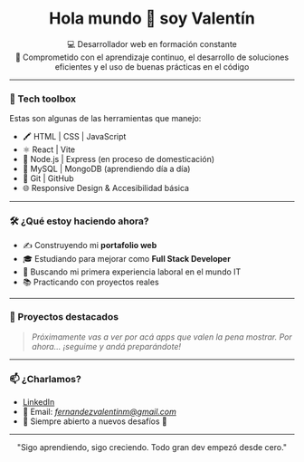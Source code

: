 <h1 align="center">Hola mundo 👋 soy Valentín</h1>

<p align="center">
  💻 Desarrollador web en formación constante <br>
  🚀 Comprometido con el aprendizaje continuo, el desarrollo de soluciones eficientes y el uso de buenas prácticas en el código <br>
</p>

---

### 🔧 Tech toolbox

Estas son algunas de las herramientas que manejo:

- 🖍️ HTML | CSS | JavaScript
- ⚛️ React | Vite
- 🐍 Node.js | Express (en proceso de domesticación)
- 🐘 MySQL | MongoDB (aprendiendo día a día)
- 🧰 Git | GitHub
- 🌐 Responsive Design & Accesibilidad básica

---

### 🛠️ ¿Qué estoy haciendo ahora?

- ✍️ Construyendo mi **portafolio web**
- 🎓 Estudiando para mejorar como **Full Stack Developer**
- 💼 Buscando mi primera experiencia laboral en el mundo IT
- 📚 Practicando con proyectos reales

---

### 📂 Proyectos destacados

> *Próximamente vas a ver por acá apps que valen la pena mostrar. Por ahora... ¡seguime y andá preparándote!*

---

### 📫 ¿Charlamos?

- [LinkedIn](https://www.linkedin.com/in/valent%C3%ADnfern%C3%A1ndez/)
- 📩 Email: *fernandezvalentinm@gmail.com*
- 🧠 Siempre abierto a nuevos desafíos 🚀

---

<p align="center">"Sigo aprendiendo, sigo creciendo. Todo gran dev empezó desde cero."</p>


<!--
**fernandezvalentin/fernandezvalentin** is a ✨ _special_ ✨ repository because its `README.md` (this file) appears on your GitHub profile.

Here are some ideas to get you started:

- 🔭 I’m currently working on ...
- 🌱 I’m currently learning ...
- 👯 I’m looking to collaborate on ...
- 🤔 I’m looking for help with ...
- 💬 Ask me about ...
- 📫 How to reach me: ...
- 😄 Pronouns: ...
- ⚡ Fun fact: ...
-->

